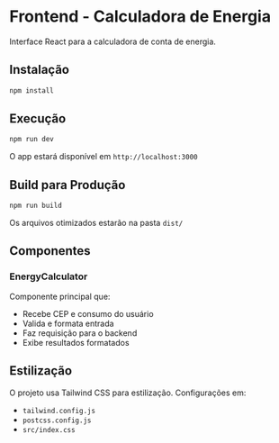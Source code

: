 # Frontend - Calculadora de Energia

Interface React para a calculadora de conta de energia.

## Instalação

```bash
npm install
```

## Execução

```bash
npm run dev
```

O app estará disponível em `http://localhost:3000`

## Build para Produção

```bash
npm run build
```

Os arquivos otimizados estarão na pasta `dist/`

## Componentes

### EnergyCalculator
Componente principal que:
- Recebe CEP e consumo do usuário
- Valida e formata entrada
- Faz requisição para o backend
- Exibe resultados formatados

## Estilização

O projeto usa Tailwind CSS para estilização. Configurações em:
- `tailwind.config.js`
- `postcss.config.js`
- `src/index.css`
